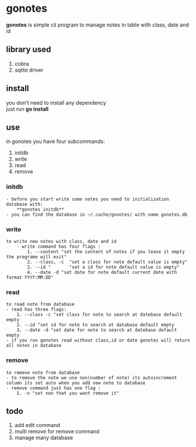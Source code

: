# gonotes
**gonotes** is simple cli program to manage notes in table with class, date and id 

## library used 
1. cobra
2. sqlite driver

## install 
you don't need to install any dependency\
just run **go install**

## use
in gonotes you have four subcommands: 
1. initdb
2. write
3. read
4. remove

### initdb 
    - before you start write some notes you need to initialization database with:
        **gonotes initdb**
    - you can find the database in ~/.cache/gonotes/ with name gonotes.db
### write
    to write new notes with class, date and id 
        - write command has four flags :
            1. --content "set the content of notes if you leave it empty the programe will exit"
            2. --class, -c  "set a class for note default value is empty"
            2. --id "       "set a id for note default value is empty"
            4. --date -d "set date for note default current date with format YYYY:MM:DD"
### read 
    to read note from database 
    - read has three flags:
        1. --class -c "set class for note to search at datebase default empty
        2. --id "set id for note to search at database default empty
        3. --date -d "set date for note to search at datebase default empty
    - if you run gonotes read without class,id or date gonotes will return all notes in database
### remove
    to remove note from database 
    - to remove the note we use non(number of note) its autoincrement column its set auto when you add new note to database
    - remove command just has one flag :
        1. -n "set non that you want remove it"
## todo
1. add edit command
2. multi remove for remove command
3. manage many database 

    



